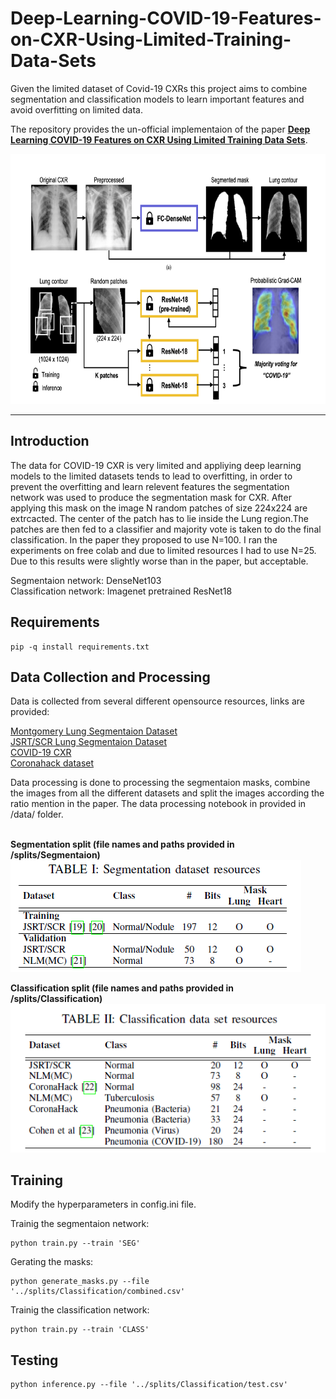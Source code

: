 # Deep-Learning-COVID-19-Features-on-CXR-Using-Limited-Training-Data-Sets
Given the limited dataset of Covid-19 CXRs this project aims to combine segmentation and classification models to learn important features and avoid overfitting on limited data.

The repository provides the un-official implementaion of the paper <a href='https://ieeexplore.ieee.org/document/9090149'> <b>Deep Learning COVID-19 Features on CXR Using Limited Training Data 
Sets</b></a>.

<img src="https://github.com/manastahir/Deep-Learning-COVID-19-Features-on-CXR-Using-Limited-Training-Data-Sets/blob/master/architechure.png" height="400" width="800" alt="architechure">
<hr/>

## Introduction
The data for COVID-19 CXR is very limited and appliying deep learning models to the limited datasets tends to lead to overfitting, in order to prevent the overfitting and learn relevent 
features the segmentation network was used to produce the segmentation mask for CXR. After applying this mask on the image N random patches of size 224x224 are 
extrcacted. The center of the patch has to lie inside the Lung region.The patches are then fed to a classifier and majority vote is taken to do the final classification. In the 
paper they proposed to use N=100. I ran the experiments on free colab and due to limited resources I had to use N=25. Due to this results were slightly worse than in the paper, but 
acceptable.

Segmentaion network: DenseNet103<br/>
Classification network: Imagenet pretrained ResNet18

## Requirements
```shell
pip -q install requirements.txt
```

## Data Collection and Processing

Data is collected from several different opensource resources, links are provided:

<a href=https://openi.nlm.nih.gov/imgs/collections/NLM-MontgomeryCXRSet.zip>Montgomery Lung Segmentaion Dataset</a><br/>
<a href=http://db.jsrt.or.jp/data_download_contents/download_data/All247images.zip>JSRT/SCR Lung Segmentaion Dataset</a><br/>
<a href=https://github.com/ieee8023/covid-chestxray-dataset/archive/master.zip>COVID-19 CXR</a><br/>
<a href=https://www.kaggle.com/praveengovi/coronahack-chest-xraydataset>Coronahack dataset</a><br/>

Data processing is done to processing the segmentaion masks, combine the images from all the different datasets and split the images according the ratio mention in the paper. The data processing notebook in provided in /data/ folder. <br/>
<br/>

<b>Segmentation split (file names and paths provided in /splits/Segmentaion)</b><br/>
<img src="https://github.com/manastahir/Deep-Learning-COVID-19-Features-on-CXR-Using-Limited-Training-Data-Sets/blob/master/splits/Segmentation/table.png">

<b>Classification split (file names and paths provided in /splits/Classification)</b>
<img src="https://github.com/manastahir/Deep-Learning-COVID-19-Features-on-CXR-Using-Limited-Training-Data-Sets/blob/master/splits/Classification/table.png">

## Training
Modify the hyperparameters in config.ini file.

Trainig the segmentaion network:
```shell
python train.py --train 'SEG'
```
Gerating the masks:
```shell
python generate_masks.py --file '../splits/Classification/combined.csv'
```
Trainig the classification network:
```shell
python train.py --train 'CLASS'
```

## Testing
```shell
python inference.py --file '../splits/Classification/test.csv'
```
